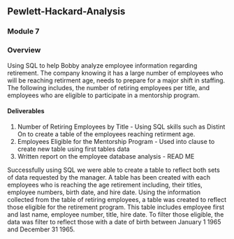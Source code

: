 ## Pewlett-Hackard-Analysis
### Module 7 

### Overview
Using SQL to help Bobby analyze employee information regarding retirement. The company knowing it has a large number of employees who will be reaching retirment age, needs to prepare for a major shift in staffing. The following includes, the number of retiring employees per title, and employees who are eligible to participate in a mentorship program. 

#### Deliverables
  1. Number of Retiring Employees by Title - Using SQL skills such as Distint On to create a table of the employees reaching retirment age.
  2. Employees Eligible for the Mentorship Program -  Used into clause to create new table using first tables data
  3. Written report on the employee database analysis - READ ME
 
  
  Successfully using SQL we were able to create a table to reflect both sets of data requested by the manager. A table has been created with each employees who is reaching the age retirement including, their titles, employee numbers, birth date, and hire date. Using the information collected from the table of retiring employees, a table was created to reflect those eligible for the retirement program. This table includes employee first and last name, employee number, title, hire date. To filter those eligible, the data was filter to reflect those with a date of birth between January 1 1965 and December 31 1965. 
